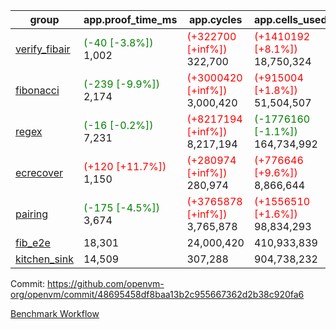 | group | app.proof_time_ms | app.cycles | app.cells_used | leaf.proof_time_ms | leaf.cycles | leaf.cells_used |
| -- | -- | -- | -- | -- | -- | -- |
| [verify_fibair](https://github.com/openvm-org/openvm/blob/benchmark-results/benchmarks-pr/1567/verify_fibair-48695458df8baa13b2c955667362d2b38c920fa6.md) |<span style='color: green'>(-40 [-3.8%])</span> 1,002 | <span style='color: red'>(+322700 [+inf%])</span> 322,700 | <span style='color: red'>(+1410192 [+8.1%])</span> 18,750,324 |- | - | - |
| [fibonacci](https://github.com/openvm-org/openvm/blob/benchmark-results/benchmarks-pr/1567/fibonacci-48695458df8baa13b2c955667362d2b38c920fa6.md) |<span style='color: green'>(-239 [-9.9%])</span> 2,174 | <span style='color: red'>(+3000420 [+inf%])</span> 3,000,420 | <span style='color: red'>(+915004 [+1.8%])</span> 51,504,507 |<span style='color: green'>(-99 [-3.2%])</span> 3,009 | <span style='color: red'>(+1248022 [+inf%])</span> 1,248,022 | <span style='color: red'>(+1051678 [+1.5%])</span> 70,886,356 |
| [regex](https://github.com/openvm-org/openvm/blob/benchmark-results/benchmarks-pr/1567/regex-48695458df8baa13b2c955667362d2b38c920fa6.md) |<span style='color: green'>(-16 [-0.2%])</span> 7,231 | <span style='color: red'>(+8217194 [+inf%])</span> 8,217,194 | <span style='color: green'>(-1776160 [-1.1%])</span> 164,734,992 |<span style='color: green'>(-3176 [-25.3%])</span> 9,389 | <span style='color: red'>(+3326667 [+inf%])</span> 3,326,667 | <span style='color: green'>(-59116216 [-19.5%])</span> 244,539,810 |
| [ecrecover](https://github.com/openvm-org/openvm/blob/benchmark-results/benchmarks-pr/1567/ecrecover-48695458df8baa13b2c955667362d2b38c920fa6.md) |<span style='color: red'>(+120 [+11.7%])</span> 1,150 | <span style='color: red'>(+280974 [+inf%])</span> 280,974 | <span style='color: red'>(+776646 [+9.6%])</span> 8,866,644 |<span style='color: green'>(-724 [-6.9%])</span> 9,780 | <span style='color: red'>(+2934906 [+inf%])</span> 2,934,906 | <span style='color: red'>(+2132258 [+0.9%])</span> 247,226,610 |
| [pairing](https://github.com/openvm-org/openvm/blob/benchmark-results/benchmarks-pr/1567/pairing-48695458df8baa13b2c955667362d2b38c920fa6.md) |<span style='color: green'>(-175 [-4.5%])</span> 3,674 | <span style='color: red'>(+3765878 [+inf%])</span> 3,765,878 | <span style='color: red'>(+1556510 [+1.6%])</span> 98,834,293 |<span style='color: green'>(-3318 [-43.1%])</span> 4,378 | <span style='color: red'>(+2010521 [+inf%])</span> 2,010,521 | <span style='color: green'>(-57512735 [-28.0%])</span> 148,012,599 |
| [fib_e2e](https://github.com/openvm-org/openvm/blob/benchmark-results/benchmarks-pr/1567/fib_e2e-48695458df8baa13b2c955667362d2b38c920fa6.md) | 18,301 |  24,000,420 |  410,933,839 | 16,287 |  7,462,372 |  441,086,467 |
| [kitchen_sink](https://github.com/openvm-org/openvm/blob/benchmark-results/benchmarks-pr/1567/kitchen_sink-48695458df8baa13b2c955667362d2b38c920fa6.md) | 14,509 |  307,288 |  904,738,232 | 21,454 |  7,903,940 |  769,362,626 |


Commit: https://github.com/openvm-org/openvm/commit/48695458df8baa13b2c955667362d2b38c920fa6

[Benchmark Workflow](https://github.com/openvm-org/openvm/actions/runs/16841064738)

